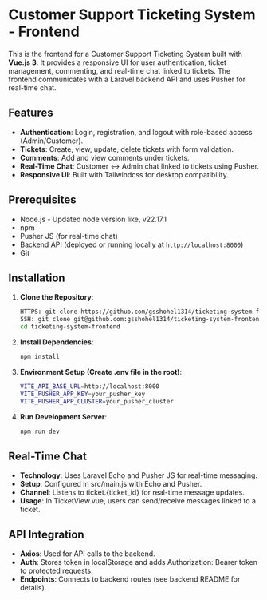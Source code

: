 # Customer Support Ticketing System - Frontend

This is the frontend for a Customer Support Ticketing System built with **Vue.js 3**. It provides a responsive UI for user authentication, ticket management, commenting, and real-time chat linked to tickets. The frontend communicates with a Laravel backend API and uses Pusher for real-time chat.

## Features
- **Authentication**: Login, registration, and logout with role-based access (Admin/Customer).
- **Tickets**: Create, view, update, delete tickets with form validation.
- **Comments**: Add and view comments under tickets.
- **Real-Time Chat**: Customer ↔ Admin chat linked to tickets using Pusher.
- **Responsive UI**: Built with Tailwindcss for desktop compatibility.

## Prerequisites
- Node.js - Updated node version like, v22.17.1
- npm
- Pusher JS (for real-time chat)
- Backend API (deployed or running locally at `http://localhost:8000`)
- Git

## Installation
1. **Clone the Repository**:
    ```bash
    HTTPS: git clone https://github.com/gsshohel1314/ticketing-system-frontend.git
    SSH: git clone git@github.com:gsshohel1314/ticketing-system-frontend.git
    cd ticketing-system-frontend
2. **Install Dependencies**:
    ```bash
    npm install
3. **Environment Setup (Create .env file in the root)**:
    ```bash
    VITE_API_BASE_URL=http://localhost:8000
    VITE_PUSHER_APP_KEY=your_pusher_key
    VITE_PUSHER_APP_CLUSTER=your_pusher_cluster
4. **Run Development Server**:
    ```bash
    npm run dev
    ```

## Real-Time Chat
- **Technology**: Uses Laravel Echo and Pusher JS for real-time messaging.
- **Setup**: Configured in src/main.js with Echo and Pusher.
- **Channel**: Listens to ticket.{ticket_id} for real-time message updates.
- **Usage**: In TicketView.vue, users can send/receive messages linked to a ticket.

## API Integration
- **Axios**: Used for API calls to the backend.
- **Auth**: Stores token in localStorage and adds Authorization: Bearer token to protected requests.
- **Endpoints**: Connects to backend routes (see backend README for details).

